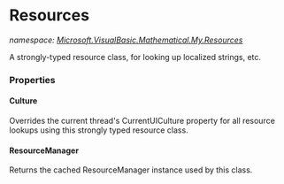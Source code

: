 ﻿# Resources
_namespace: <a href="#" onClick="load('/docs/Microsoft.VisualBasic.Mathematical.My.Resources/index.md')">Microsoft.VisualBasic.Mathematical.My.Resources</a>_

A strongly-typed resource class, for looking up localized strings, etc.




### Properties

#### Culture
Overrides the current thread's CurrentUICulture property for all
 resource lookups using this strongly typed resource class.
#### ResourceManager
Returns the cached ResourceManager instance used by this class.
